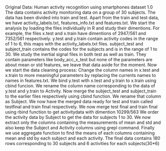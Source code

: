 Original Data: Human activity recognition using smartphones dataset 1.0
The data contains activity monitoring data on a group of 30 subjects. The data has been divided into train and test. 
Apart from the train and test data, we have activity_labels.txt, features_info.txt and features.txt.
We start the analysis by loading the files individually in R and study their dimentions. For example, the files x.test and x.train have dimentions of 2947/561 and 7352/561 respectively. 
y.test and y.train contain activity codes in the range of 1 to 6, this maps with the activity_labels.txt files.
subject_test and subject_train contains the codes for the subjects and is in the range of 1 to 30.
We study the inertial signal files in both test as well as train. They contain parameters like body_acc_x_test but none of the parameters are about mean or std features, we leave that data aside for the moment.
Now we start the data cleaning process:
Change the column names in x.test and x.train to more meaningful parameters by replacing the currents names to names in features.txt.
We bind y.test with x.test and y.train to x.train using cbind funcion.
We rename the column name corresponding to the data of y.test and y.train to Activity.
Now merge the subject_test and subject_train to the earlier files respectively using cbind function. We rename that column as Subject.
We now have the merged data ready for test and train called testfinal and train final respectively.
We now merge test final and train final using rbind function to get activitydata with dimention 10299/563
We order the activity data by Subject to get the data for subjects 1 to 30.
We now extract only the columns containing the measurements of mean and std and also keep the Subject and Activity columns using grepl command.
Finally we use aggregate function to find the means of each columns containing mean and std by each subject and each activity.
The final data contains 180 rows corresponding to 30 subjects and 6 activities for each subjects(30*6)

